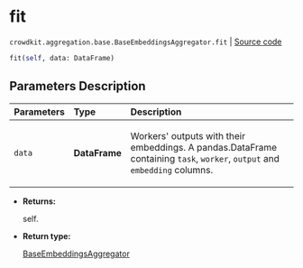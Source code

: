 # fit
`crowdkit.aggregation.base.BaseEmbeddingsAggregator.fit` | [Source code](https://github.com/Toloka/crowd-kit/blob/v1.2.0/crowdkit/aggregation/base/__init__.py#L95)

```python
fit(self, data: DataFrame)
```

## Parameters Description

| Parameters | Type | Description |
| :----------| :----| :-----------|
`data`|**DataFrame**|<p>Workers&#x27; outputs with their embeddings. A pandas.DataFrame containing `task`, `worker`, `output` and `embedding` columns.</p>

* **Returns:**

  self.

* **Return type:**

  [BaseEmbeddingsAggregator](crowdkit.aggregation.base.BaseEmbeddingsAggregator.md)
